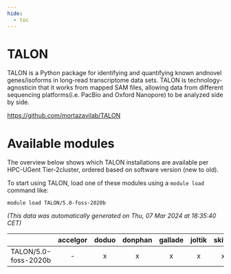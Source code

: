 ```yaml
---
hide:
  - toc
---
```


TALON
=====


TALON is a Python package for identifying and quantifying known andnovel genes/isoforms in long-read transcriptome data sets. TALON is technology-agnosticin that it works from mapped SAM files, allowing data from different sequencing platforms(i.e. PacBio and Oxford Nanopore) to be analyzed side by side.

https://github.com/mortazavilab/TALON
# Available modules


The overview below shows which TALON installations are available per HPC-UGent Tier-2cluster, ordered based on software version (new to old).

To start using TALON, load one of these modules using a `module load` command like:

```shell
module load TALON/5.0-foss-2020b
```

*(This data was automatically generated on Thu, 07 Mar 2024 at 18:35:40 CET)*  

| |accelgor|doduo|donphan|gallade|joltik|skitty|
| :---: | :---: | :---: | :---: | :---: | :---: | :---: |
|TALON/5.0-foss-2020b|-|x|x|x|x|x|
